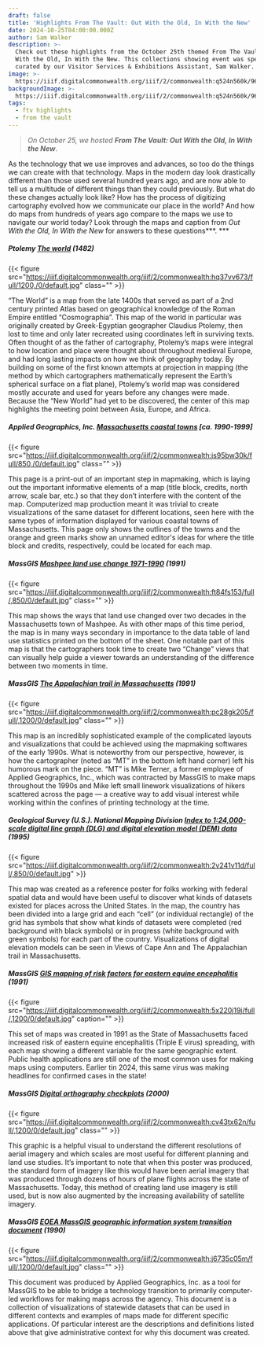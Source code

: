 ```yaml
---
draft: false
title: 'Highlights From The Vault: Out With the Old, In With the New'
date: 2024-10-25T04:00:00.000Z
author: Sam Walker
description: >-
  Check out these highlights from the October 25th themed From The Vault: Out
  With the Old, In With the New. This collections showing event was specially
  curated by our Visitor Services & Exhibitions Assistant, Sam Walker. 
image: >-
  https://iiif.digitalcommonwealth.org/iiif/2/commonwealth:q524n560k/96,381,7051,2161/1600,/0/default.jpg
backgroundImage: >-
  https://iiif.digitalcommonwealth.org/iiif/2/commonwealth:q524n560k/96,381,7051,2161/1600,/0/default.jpg
tags:
  - ftv highlights
  - from the vault
---
```


> *On October 25, we hosted **From The Vault: Out With the Old, In With the New***.

As the technology that we use improves and advances, so too do the things we can create with that technology. Maps in the modern day look drastically different than those used several hundred years ago, and are now able to tell us a multitude of different things than they could previously. But what do these changes actually look like? How has the process of digitizing cartography evolved how we communicate our place in the world? And how do maps from hundreds of years ago compare to the maps we use to navigate our world today? Look through the maps and caption from *Out With the Old, In With the New* for answers to these questions***. ***

##### Ptolemy [The world](https://collections.leventhalmap.org/search/commonwealth:hq37vv66t) (1482)

{{< figure src="https://iiif.digitalcommonwealth.org/iiif/2/commonwealth:hq37vv673/full/1200,/0/default.jpg" class="" >}}

“The World” is a map from the late 1400s that served as part of a 2nd century printed Atlas based on geographical knowledge of the Roman Empire entitled “Cosmographia”. This map of the world in particular was originally created by Greek-Egyptian geographer Claudius Ptolemy, then lost to time and only later recreated using coordinates left in surviving texts. Often thought of as the father of cartography, Ptolemy’s maps were integral to how location and place were thought about throughout medieval Europe, and had long lasting impacts on how we think of geography today. By building on some of the first known attempts at projection in mapping (the method by which cartographers mathematically represent the Earth’s spherical surface on a flat plane), Ptolemy’s world map was considered mostly accurate and used for years before any changes were made. Because the “New World” had yet to be discovered, the center of this map highlights the meeting point between Asia, Europe, and Africa. 

##### Applied Geographics, Inc. ***[Massachusetts coastal towns](https://collections.leventhalmap.org/search/commonwealth:2227s1511)*** \[ca. 1990-1999]

{{< figure src="https://iiif.digitalcommonwealth.org/iiif/2/commonwealth:js95bw30k/full/850,/0/default.jpg" class="" >}}

This page is a print-out of an important step in mapmaking, which is laying out the important informative elements of a map (title block, credits, north arrow, scale bar, etc.) so that they don’t interfere with the content of the map. Computerized map production meant it was trivial to create visualizations of the same dataset for different locations, seen here with the same types of information displayed for various coastal towns of Massachusetts. This page only shows the outlines of the towns and the orange and green marks show an unnamed editor's ideas for where the title block and credits, respectively, could be located for each map.

##### MassGIS ***[Mashpee land use change 1971-1990](https://collections.leventhalmap.org/search/commonwealth:gx41sm16g)*** (1991)

{{< figure src="https://iiif.digitalcommonwealth.org/iiif/2/commonwealth:ft84fs153/full/,850/0/default.jpg" class="" >}}

This map shows the ways that land use changed over two decades in the Massachusetts town of Mashpee. As with other maps of this time period, the map is in many ways secondary in importance to the data table of land use statistics printed on the bottom of the sheet. One notable part of this map is that the cartographers took time to create two “Change” views that can visually help guide a viewer towards an understanding of the difference between two moments in time.

##### MassGIS ***[The Appalachian trail in Massachusetts](https://collections.leventhalmap.org/search/commonwealth:rx918q84f)*** (1991)

{{< figure src="https://iiif.digitalcommonwealth.org/iiif/2/commonwealth:pc28gk205/full/,1200/0/default.jpg" class="" >}}

This map is an incredibly sophisticated example of the complicated layouts and visualizations that could be achieved using the mapmaking softwares of the early 1990s. What is noteworthy from our perspective, however, is how the cartographer (noted as “MT” in the bottom left hand corner) left his humorous mark on the piece. “MT” is Mike Terner, a former employee of Applied Geographics, Inc., which was contracted by MassGIS to make maps throughout the 1990s and Mike left small linework visualizations of hikers scattered across the page — a creative way to add visual interest while working within the confines of printing technology at the time.

##### Geological Survey (U.S.). National Mapping Division ***[Index to 1:24,000-scale digital line graph (DLG) and digital elevation model (DEM) data](https://collections.leventhalmap.org/search/commonwealth:7d27fs716)*** (1995)

{{< figure src="https://iiif.digitalcommonwealth.org/iiif/2/commonwealth:2v241v11d/full/,850/0/default.jpg" >}}

This map was created as a reference poster for folks working with federal spatial data and would have been useful to discover what kinds of datasets existed for places across the United States. In the map, the country has been divided into a large grid and each “cell” (or individual rectangle) of the grid has symbols that show what kinds of datasets were completed (red background with black symbols) or in progress (white background with green symbols) for each part of the country. Visualizations of digital elevation models can be seen in Views of Cape Ann and The Appalachian trail in Massachusetts.

##### MassGIS ***[GIS mapping of risk factors for eastern equine encephalitis](https://collections.leventhalmap.org/search/commonwealth:rv047v771)*** (1991)

{{< figure src="https://iiif.digitalcommonwealth.org/iiif/2/commonwealth:5x220j19j/full/,1200/0/default.jpg" caption="" >}}

This set of maps was created in 1991 as the State of Massachusetts faced increased risk of eastern equine encephalitis (Triple E virus) spreading, with each map showing a different variable for the same geographic extent. Public health applications are still one of the most common uses for making maps using computers. Earlier tin 2024, this same virus was making headlines for confirmed cases in the state!

##### MassGIS ***[Digital orthography checkplots](https://collections.leventhalmap.org/search/commonwealth:rj435666w)*** (2000)

{{< figure src="https://iiif.digitalcommonwealth.org/iiif/2/commonwealth:cv43tx62n/full/,1200/0/default.jpg" class="" >}}

This graphic is a helpful visual to understand the different resolutions of aerial imagery and which scales are most useful for different planning and land use studies. It’s important to note that when this poster was produced, the standard form of imagery like this would have been aerial imagery that was produced through dozens of hours of plane flights across the state of Massachusetts. Today, this method of creating land use imagery is still used, but is now also augmented by the increasing availability of satellite imagery.

##### MassGIS ***[EOEA MassGIS geographic information system transition document](https://collections.leventhalmap.org/search/commonwealth:dn402997f)*** (1990)

{{< figure src="https://iiif.digitalcommonwealth.org/iiif/2/commonwealth:j6735c05m/full/,1200/0/default.jpg" class="" >}}

This document was produced by Applied Geographics, Inc. as a tool for MassGIS to be able to bridge a technology transition to primarily computer-led workflows for making maps across the agency. This document is a collection of visualizations of statewide datasets that can be used in different contexts and examples of maps made for different specific applications. Of particular interest are the descriptions and definitions listed above that give administrative context for why this document was created.
